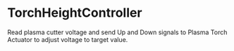# TorchHeightController
Read plasma cutter voltage and send Up and Down signals to Plasma Torch Actuator to adjust voltage to target value.
